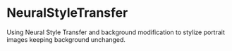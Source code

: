 # NeuralStyleTransfer
Using Neural Style Transfer and background modification to stylize portrait images keeping background unchanged.
